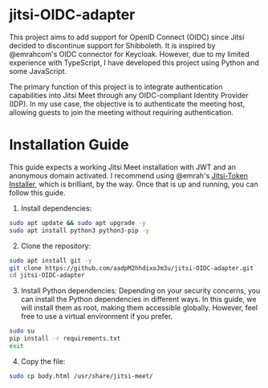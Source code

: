 # jitsi-OIDC-adapter

This project aims to add support for OpenID Connect (OIDC) since Jitsi decided to discontinue support for Shibboleth. It is inspired by @emrahcom's OIDC connector for Keycloak. However, due to my limited experience with TypeScript, I have developed this project using Python and some JavaScript.

The primary function of this project is to integrate authentication capabilities into Jitsi Meet through any OIDC-compliant Identity Provider (IDP). In my use case, the objective is to authenticate the meeting host, allowing guests to join the meeting without requiring authentication.

# Installation Guide

This guide expects a working Jitsi Meet installation with JWT and an anonymous domain activated. I recommend using @emrah's [Jitsi-Token Installer](https://github.com/jitsi-contrib/installers), which is brilliant, by the way. Once that is up and running, you can follow this guide.

1. Install dependencies:
```sh
sudo apt update && sudo apt upgrade -y
sudo apt install python3 python3-pip -y
```


2. Clone the repository:
```bash
sudo apt install git -y
git clone https://github.com/aadpM2hhdixoJm3u/jitsi-OIDC-adapter.git
cd jitsi-OIDC-adapter
```


3. Install Python dependencies:
Depending on your security concerns, you can install the Python dependencies in different ways. In this guide, we will install them as root, making them accessible globally. However, feel free to use a virtual environment if you prefer.
```sh
sudo su
pip install -r requirements.txt
exit
```


4. Copy the file:
```sh
sudo cp body.html /usr/share/jitsi-meet/
```












